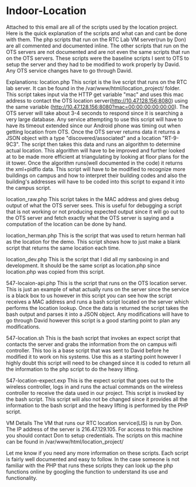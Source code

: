 # Indoor-Location
Attached to this email are all of the scripts used by the location project. Here is the quick explanation of the scripts and what can and cant be done with them. The php scripts that run on the RTC Lab VM server(run by Don) are all commented and documented inline. The other scripts that run on the OTS servers are not documented and are not even the same scripts that run on the OTS servers. These scripts were the baseline scripts I sent to OTS to setup the server and they had to be modified to work properly by David. Any OTS service changes have to go through David. 

Explanations:
location.php 
This script is the live script that runs on the RTC lab server. It can be found in the /var/www/html/location_project/ folder. This script takes input via the HTTP get variable "mac" and uses this mac address to contact the OTS location server(http://10.47.128.156:8080) using the same variable (http://10.47.128.156:8080?mac=00:00:00:00:00:00). The OTS server will take about 3-4 seconds to respond since it is searching a very large database. Any service attempting to use this script will have to have its timeout extended since our Android phone was timing out when getting location from OTS. Once the OTS server returns data it returns a JSON object with a type "discovered/associated" and  a location "RT-9-9C3". The script then takes this data and runs an algorithm to determine actual location. This algorithm will have to be improved and further looked at to be made more efficient at triangulating by looking at floor plans for the iit tower. Once the algorithm runs(well documented in the code) it returns the xml+pidflo data. This script will have to be modified to recognize more buildings on campus and how to interpret their building codes and also the building's addresses will have to be coded into this script to expand it into the campus script. 

location_raw.php
This script takes in the MAC address and gives debug output of what the OTS server sees. This is useful for debugging a script that is not working or not producing expected output since it will go out to the OTS server and fetch exactly what the OTS server is saying and a computation of the location can be done by hand.

location_herman.php 
This is the script that was used to return herman hall as the location for the demo. This script shows how to just make a blank script that returns the same location each time. 

location_dev.php
This is the script that I did all my sanboxing in and development. It should be the same script as location.php since location.php was copied from this script. 

547-locaion-api.php
This is the script that runs on the OTS location server. This is just an example of what actually runs on the server since the service is a black box to us however in this script you can see how the script receives a MAC address and runs a bash script located on the server which performs the location lookup. Once the data is returned the script takes the bash output and parses it into a JSON object. Any modifications will have to go through David however this script is a good starting point to plan any modifications. 

547-location.sh
This is the bash script that invokes an expect script that contacts the server and grabs the information from the on campus wifi controller. This too is a base script that was sent to David before he modified it to work on his systems. Use this as a starting point however I highly doubt this script will need to be changed since it is coded to return all the information to the php script to do the heavy lifting. 

547-location-expect.exp
This is the expect script that goes out to the wireless controller, logs in and runs the actual commands on the wireless controller to receive the data used in our project. This script is invoked by the bash script. This script will also not be changed since it provides all the information to the bash script and the heavy lifting is performed by the PHP script. 


VM Details
The VM that runs our RTC location service(LIS) is run by Don. The IP address of the server is 216.47.129.105. For access to this machine you should contact Don to setup credentials. The scripts on this machine can be found in /var/www/html/location_project/

Let me know if you need any more information on these scripts. Each script is fairly well documented and easy to follow. In the case someone is not familiar with the PHP that runs these scripts they can look up the php functions online by googling the function to understand its use and functionality. 
